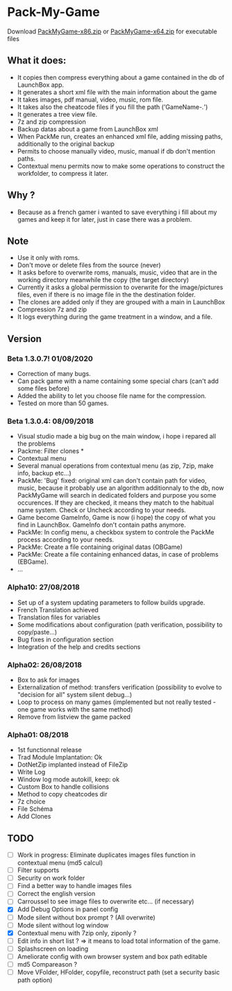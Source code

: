 # Pack-My-Game

Download [PackMyGame-x86.zip](https://github.com/daerlnaxe/Pack-My-Game/blob/master/PackMyGame%20x86%20-%20A03.zip) or [PackMyGame-x64.zip](https://github.com/daerlnaxe/Pack-My-Game/blob/master/PackMyGame%20x64%20-%20A02.zip) for executable files  

## What it does:
 * It copies then compress everything about a game contained in the db of LaunchBox app.
 * It generates a short xml file with the main information about the game
 * It takes images, pdf manual, video, music, rom file.
 * It takes also the cheatcode files if you fill the path ('GameName-*.*')
 * It generates a tree view file.
 * 7z and zip compression
 * Backup datas about a game from LaunchBox xml
 * When PackMe run,  creates an enhanced xml file, adding missing paths, additionally to the original backup
 * Permits to choose manually video, music, manual if db don't mention paths.
 * Contextual menu permits now to make some operations to construct the workfolder, to compress it later.
	
## Why ?
 * Because as a french gamer i wanted to save everything i fill about my games and keep it
for later, just in case there was a problem. 

## Note
 * Use it only with roms.
 * Don't move or delete files from the source (never)
 * It asks before to overwrite roms, manuals, music, video that are in the working directory meanwhile
 the copy (the target directory)
 * Currently it asks a global permission to overwrite for the image/pictures files, even if there is
no image file in the the destination folder.
 * The clones are added only if they are grouped with a main in LaunchBox
 * Compression 7z and zip
 * It logs everything during the game treatment in a window, and a file.
		
## Version

### Beta 1.3.0.7! 01/08/2020
 * Correction of many bugs.
 * Can pack game with a name containing some special chars (can't add some files before)
 * Added the ability to let you choose file name for the compression.
 * Tested on more than 50 games.

### Beta 1.3.0.4: 08/09/2018
 * Visual studio made a big bug on the main window, i hope i repared all the problems
 * Packme: Filter clones * 
 * Contextual menu
 * Several manual operations from contextual menu (as zip, 7zip, make info, backup etc...)
 * PackMe: 'Bug' fixed: original xml can don't contain path for video, music, because it probably use
 an algorithm additionnaly to the db, now PackMyGame will search in dedicated folders and purpose you some
 occurences. If they are checked, it means they match to the habitual name system. Check or Uncheck according to your needs.
 * Game become GameInfo, Game is now (i hope) the copy of what you find in LaunchBox. GameInfo don't contain paths anymore.
 * PackMe: In config menu, a checkbox system to controle the PackMe process according to your needs.
 * PackMe: Create a file containing original datas (OBGame)
 * PackMe: Create a file containing enhanced datas, in case of problems (EBGame). 
 * ...

### Alpha10: 27/08/2018
 * Set up of a system updating parameters to follow builds upgrade.
 * French Translation achieved
 * Translation files for variables
 * Some modifications about configuration (path verification, possibility to copy/paste...)
 * Bug fixes in configuration section
 * Integration of the help and credits sections 

### Alpha02: 26/08/2018
 * Box to ask for images 
 * Externalization of method: transfers verification (possibility to evolve to "decision for all" system
silent debug...)
 * Loop to process on  many games (implemented but not really tested - one game works with the same method)
 * Remove from listview the game packed

### Alpha01: 08/2018
 * 1st functionnal release
 * Trad Module Implantation: Ok
 * DotNetZip implanted instead of FileZip
 * Write Log	
 * Window log mode autokill, keep: ok			
 * Custom Box to handle collisions
 * Method to copy cheatcodes dir
 * 7z choice
 * File Schéma
 * Add Clones	


## TODO
- [ ] Work in progress: Eliminate duplicates images files function in contextual menu (md5 calcul)
- [ ] Filter supports
- [ ] Security on work folder
- [ ] Find a better way to handle images files
- [ ] Correct the english version		
- [ ] Carroussel to see image files to overwrite etc... (if necessary)		
- [x] Add Debug Options in panel config
- [ ] Mode silent without box prompt ? (All overwrite)
- [ ] Mode silent without log window
- [x] Contextual menu with 7zip only, ziponly ?
- [ ] Edit info in short list ? => it means to load total information of the game.
- [ ] Splashscreen on loading
- [ ] Ameliorate config with own browser system  and box path editable
- [ ] md5 Compareason ?
- [ ] Move VFolder, HFolder, copyfile, reconstruct path (set a security basic path option)
